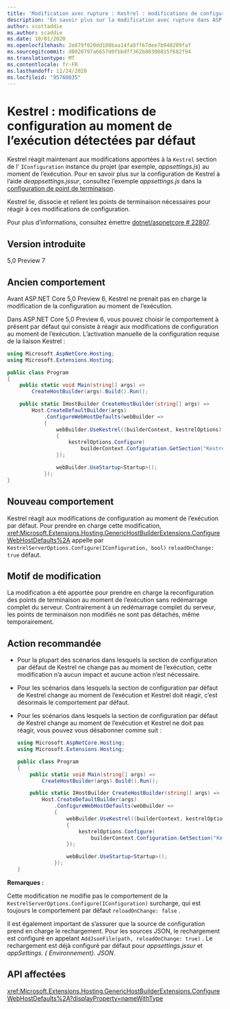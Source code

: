 ```yaml
---
title: 'Modification avec rupture : Kestrel : modifications de configuration au moment de l’exécution détectées par défaut'
description: 'En savoir plus sur la modification avec rupture dans ASP.NET Core 5,0 intitulé Kestrel : modifications de configuration au moment de l’exécution détectées par défaut'
author: scottaddie
ms.author: scaddie
ms.date: 10/01/2020
ms.openlocfilehash: 2e879f020dd108baa14fa8ff67dee7b948209faf
ms.sourcegitcommit: d8020797a6657d0fbbdff362b80300815f682f94
ms.translationtype: MT
ms.contentlocale: fr-FR
ms.lasthandoff: 11/24/2020
ms.locfileid: "95760835"
---
```

# <a name="kestrel-configuration-changes-at-run-time-detected-by-default"></a>Kestrel : modifications de configuration au moment de l’exécution détectées par défaut

Kestrel réagit maintenant aux modifications apportées à la `Kestrel` section de l' `IConfiguration` instance du projet (par exemple, *appsettings.js*) au moment de l’exécution. Pour en savoir plus sur la configuration de Kestrel à l’aide *deappsettings.jssur*, consultez l’exemple *appsettings.js* dans la [configuration de point de terminaison](/aspnet/core/fundamentals/servers/kestrel#endpoint-configuration).

Kestrel lie, dissocie et relient les points de terminaison nécessaires pour réagir à ces modifications de configuration.

Pour plus d’informations, consultez émettre [dotnet/aspnetcore # 22807](https://github.com/dotnet/aspnetcore/issues/22807).

## <a name="version-introduced"></a>Version introduite

5,0 Preview 7

## <a name="old-behavior"></a>Ancien comportement

Avant ASP.NET Core 5,0 Preview 6, Kestrel ne prenait pas en charge la modification de la configuration au moment de l’exécution.

Dans ASP.NET Core 5,0 Preview 6, vous pouvez choisir le comportement à présent par défaut qui consiste à réagir aux modifications de configuration au moment de l’exécution. L’activation manuelle de la configuration requise de la liaison Kestrel :

```csharp
using Microsoft.AspNetCore.Hosting;
using Microsoft.Extensions.Hosting;

public class Program
{
    public static void Main(string[] args) =>
        CreateHostBuilder(args).Build().Run();

    public static IHostBuilder CreateHostBuilder(string[] args) =>
        Host.CreateDefaultBuilder(args)
            .ConfigureWebHostDefaults(webBuilder =>
            {
                webBuilder.UseKestrel((builderContext, kestrelOptions) =>
                {
                    kestrelOptions.Configure(
                        builderContext.Configuration.GetSection("Kestrel"), reloadOnChange: true);
                });

                webBuilder.UseStartup<Startup>();
            });
}
```

## <a name="new-behavior"></a>Nouveau comportement

Kestrel réagit aux modifications de configuration au moment de l’exécution par défaut. Pour prendre en charge cette modification, <xref:Microsoft.Extensions.Hosting.GenericHostBuilderExtensions.ConfigureWebHostDefaults%2A> appelle par `KestrelServerOptions.Configure(IConfiguration, bool)` `reloadOnChange: true` défaut.

## <a name="reason-for-change"></a>Motif de modification

La modification a été apportée pour prendre en charge la reconfiguration des points de terminaison au moment de l’exécution sans redémarrage complet du serveur. Contrairement à un redémarrage complet du serveur, les points de terminaison non modifiés ne sont pas détachés, même temporairement.

## <a name="recommended-action"></a>Action recommandée

* Pour la plupart des scénarios dans lesquels la section de configuration par défaut de Kestrel ne change pas au moment de l’exécution, cette modification n’a aucun impact et aucune action n’est nécessaire.
* Pour les scénarios dans lesquels la section de configuration par défaut de Kestrel change au moment de l’exécution et Kestrel doit réagir, c’est désormais le comportement par défaut.
* Pour les scénarios dans lesquels la section de configuration par défaut de Kestrel change au moment de l’exécution et Kestrel ne doit pas réagir, vous pouvez vous désabonner comme suit :

    ```csharp
    using Microsoft.AspNetCore.Hosting;
    using Microsoft.Extensions.Hosting;

    public class Program
    {
        public static void Main(string[] args) =>
            CreateHostBuilder(args).Build().Run();

        public static IHostBuilder CreateHostBuilder(string[] args) =>
            Host.CreateDefaultBuilder(args)
                .ConfigureWebHostDefaults(webBuilder =>
                {
                    webBuilder.UseKestrel((builderContext, kestrelOptions) =>
                    {
                        kestrelOptions.Configure(
                            builderContext.Configuration.GetSection("Kestrel"), reloadOnChange: false);
                    });

                    webBuilder.UseStartup<Startup>();
                });
    }
    ```

**Remarques :**

Cette modification ne modifie pas le comportement de la `KestrelServerOptions.Configure(IConfiguration)` surcharge, qui est toujours le comportement par défaut `reloadOnChange: false` .

Il est également important de s’assurer que la source de configuration prend en charge le rechargement. Pour les sources JSON, le rechargement est configuré en appelant `AddJsonFile(path, reloadOnChange: true)` . Le rechargement est déjà configuré par défaut pour *appsettings.jssur* et *appSettings. { Environnement}. JSON*.

## <a name="affected-apis"></a>API affectées

<xref:Microsoft.Extensions.Hosting.GenericHostBuilderExtensions.ConfigureWebHostDefaults%2A?displayProperty=nameWithType>

<!--

### Category

ASP.NET Core

### Affected APIs

`Overload:Microsoft.Extensions.Hosting.GenericHostBuilderExtensions.ConfigureWebHostDefaults`

-->
